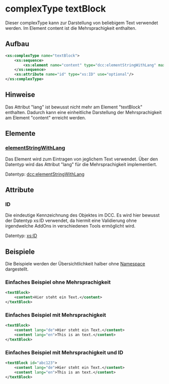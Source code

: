 # complexType textBlock

Dieser complexType kann zur Darstellung von beliebigem Text verwendet werden. Im Element content ist die Mehrsprachigkeit enthalten.

## Aufbau
```xml
<xs:complexType name="textBlock">
	<xs:sequence>
		<xs:element name="content" type="dcc:elementStringWithLang" maxOccurs="unbounded"/>
	</xs:sequence>
	<xs:attribute name="id" type="xs:ID" use="optional"/>
</xs:complexType>
```

## Hinweise
Das Attribut "lang" ist bewusst nicht mehr am Element "textBlock" enthalten. Dadurch kann eine einheitliche Darstellung der Mehrsprachigkeit am Element "content" erreicht werden. 

## Elemente
### [elementStringWithLang](elementStringWithLang.md)
Das Element wird zum Eintragen von jeglichem Text verwendet. Über den Datentyp wird das Attribut "lang" für die Mehrsprachigkeit implementiert.

Datentyp: [dcc:elementStringWithLang](elementStringWithLang.md)


## Attribute

### ID
Die eindeutige Kennzeichnung des Objektes im DCC. Es wird hier bewusst der Datentyp xs:ID verwendet, da hiermit eine Validierung ohne irgendwelche AddOns in verschiedenen Tools ermöglicht wird. 

Datentyp: [xs:ID](../xsd/xs-ID.md)

## Beispiele
Die Beispiele werden der Übersichtlichkeit halber ohne [Namespace](../namespace.md) dargestellt.


### Einfaches Beispiel ohne Mehrsprachigkeit
```xml
<textBlock>
    <content>Hier steht ein Text.</content>
</textBlock>
```            

### Einfaches Beispiel mit Mehrsprachigkeit
```xml
<textBlock>
    <content lang="de">Hier steht ein Text.</content>
    <content lang="en">This is an text.</content>
</textBlock>
```            

### Einfaches Beispiel mit Mehrsprachigkeit und ID
```xml
<textBlock id="abc123">
    <content lang="de">Hier steht ein Text.</content>
    <content lang="en">This is an text.</content>
</textBlock>
```            

